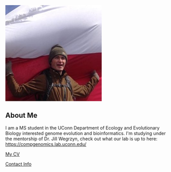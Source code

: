 ![Image	of	Alex Trouern-Trend](images/P7UaB7bg_400x400.jpg
"Alex atop Cerro Bandera in Puerto Williams, Chile (January, 2014)")
##	About	Me	
I	am	a	MS student	in	the	UConn	Department of Ecology and 
Evolutionary Biology	interested	genome evolution and bioinformatics. 
I'm studying under the mentorship of Dr. Jill Wegrzyn, check out what our
lab is up to here: https://compgenomics.lab.uconn.edu/



[My	CV](PDFs/cv.pdf)	

[Contact	Info](contact-info.html)
